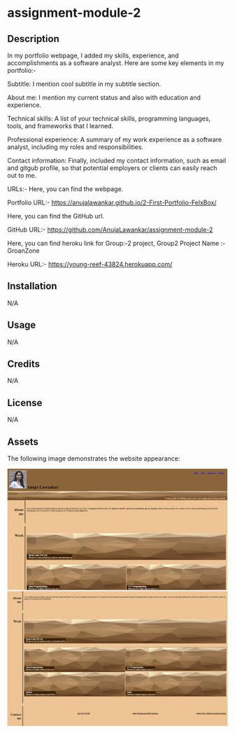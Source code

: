 # assignment-module-2


## Description
 In my portfolio webpage, I added my skills, experience, and accomplishments as a software analyst. Here are some key elements in my portfolio:-

Subtitle: I mention cool subtitle in my subtitle section.

About me: I mention my current status and also with education and experience.

Technical skills: A list of your technical skills, programming languages, tools, and frameworks that I learned.

Professional experience: A summary of my work experience as a software analyst, including my roles and responsibilities.


Contact information: Finally, included my contact information, such as email and gitgub profile, so that potential employers or clients can easily reach out to me.


URLs:-
Here, you can find the webpage.

Portfolio URL:-  https://anujalawankar.github.io/2-First-Portfolio-FelxBox/


Here, you can find the GitHub url.

GitHub URL:-    https://github.com/AnujaLawankar/assignment-module-2

Here, you can find heroku link for Group:-2 project,
Group2 Project Name :- GroanZone

Heroku URL:- https://young-reef-43824.herokuapp.com/


## Installation

N/A

## Usage

N/A

## Credits

N/A

## License

N/A

## Assets

The following image demonstrates the website appearance:

![Website](./assets/images/screenshot1.png)
![Website](./assets/images/screenshot2.png)

